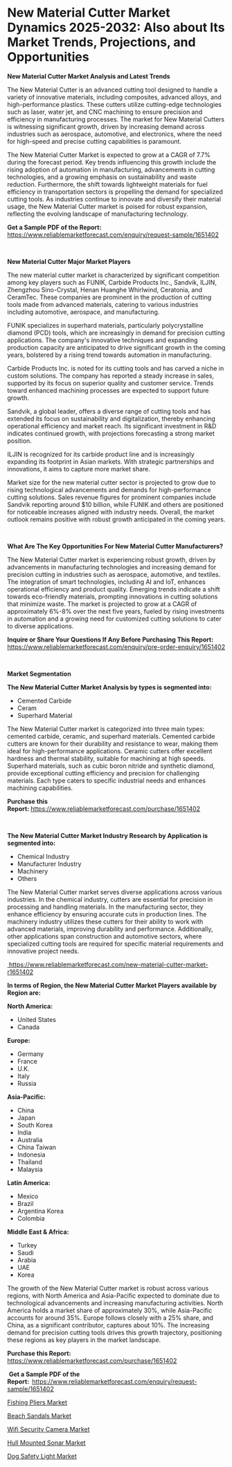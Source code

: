 <p><h1>New Material Cutter Market Dynamics 2025-2032: Also about Its Market Trends, Projections, and Opportunities</h1></p><p><strong>New Material Cutter Market Analysis and Latest Trends</strong></p>
<p><p>The New Material Cutter is an advanced cutting tool designed to handle a variety of innovative materials, including composites, advanced alloys, and high-performance plastics. These cutters utilize cutting-edge technologies such as laser, water jet, and CNC machining to ensure precision and efficiency in manufacturing processes. The market for New Material Cutters is witnessing significant growth, driven by increasing demand across industries such as aerospace, automotive, and electronics, where the need for high-speed and precise cutting capabilities is paramount.</p><p>The New Material Cutter Market is expected to grow at a CAGR of 7.7% during the forecast period. Key trends influencing this growth include the rising adoption of automation in manufacturing, advancements in cutting technologies, and a growing emphasis on sustainability and waste reduction. Furthermore, the shift towards lightweight materials for fuel efficiency in transportation sectors is propelling the demand for specialized cutting tools. As industries continue to innovate and diversify their material usage, the New Material Cutter market is poised for robust expansion, reflecting the evolving landscape of manufacturing technology.</p></p>
<p><strong>Get a Sample PDF of the Report:&nbsp;</strong> <a href="https://www.reliablemarketforecast.com/enquiry/request-sample/1651402?utm_campaign=2886&utm_medium=2&utm_source=Github&utm_content=ia&utm_term=23032025&utm_id=new-material-cutter">https://www.reliablemarketforecast.com/enquiry/request-sample/1651402</a></p>
<p>&nbsp;</p>
<p><strong>New Material Cutter Major Market Players</strong></p>
<p><p>The new material cutter market is characterized by significant competition among key players such as FUNIK, Carbide Products Inc., Sandvik, ILJIN, Zhengzhou Sino-Crystal, Henan Huanghe Whirlwind, Ceratonia, and CeramTec. These companies are prominent in the production of cutting tools made from advanced materials, catering to various industries including automotive, aerospace, and manufacturing.</p><p>FUNIK specializes in superhard materials, particularly polycrystalline diamond (PCD) tools, which are increasingly in demand for precision cutting applications. The company's innovative techniques and expanding production capacity are anticipated to drive significant growth in the coming years, bolstered by a rising trend towards automation in manufacturing.</p><p>Carbide Products Inc. is noted for its cutting tools and has carved a niche in custom solutions. The company has reported a steady increase in sales, supported by its focus on superior quality and customer service. Trends toward enhanced machining processes are expected to support future growth.</p><p>Sandvik, a global leader, offers a diverse range of cutting tools and has extended its focus on sustainability and digitalization, thereby enhancing operational efficiency and market reach. Its significant investment in R&D indicates continued growth, with projections forecasting a strong market position.</p><p>ILJIN is recognized for its carbide product line and is increasingly expanding its footprint in Asian markets. With strategic partnerships and innovations, it aims to capture more market share.</p><p>Market size for the new material cutter sector is projected to grow due to rising technological advancements and demands for high-performance cutting solutions. Sales revenue figures for prominent companies include Sandvik reporting around $10 billion, while FUNIK and others are positioned for noticeable increases aligned with industry needs. Overall, the market outlook remains positive with robust growth anticipated in the coming years.</p></p>
<p>&nbsp;</p>
<p><strong>What Are The Key Opportunities For New Material Cutter Manufacturers?</strong></p>
<p><p>The New Material Cutter market is experiencing robust growth, driven by advancements in manufacturing technologies and increasing demand for precision cutting in industries such as aerospace, automotive, and textiles. The integration of smart technologies, including AI and IoT, enhances operational efficiency and product quality. Emerging trends indicate a shift towards eco-friendly materials, prompting innovations in cutting solutions that minimize waste. The market is projected to grow at a CAGR of approximately 6%-8% over the next five years, fueled by rising investments in automation and a growing need for customized cutting solutions to cater to diverse applications.</p></p>
<p><strong>Inquire or Share Your Questions If Any Before Purchasing This Report:</strong> <a href="https://www.reliablemarketforecast.com/enquiry/pre-order-enquiry/1651402?utm_campaign=2886&utm_medium=2&utm_source=Github&utm_content=ia&utm_term=23032025&utm_id=new-material-cutter">https://www.reliablemarketforecast.com/enquiry/pre-order-enquiry/1651402</a></p>
<p>&nbsp;</p>
<p><strong>Market Segmentation</strong></p>
<p><strong>The New Material Cutter Market Analysis by types is segmented into:</strong></p>
<p><ul><li>Cemented Carbide</li><li>Ceram</li><li>Superhard Material</li></ul></p>
<p><p>The New Material Cutter market is categorized into three main types: cemented carbide, ceramic, and superhard materials. Cemented carbide cutters are known for their durability and resistance to wear, making them ideal for high-performance applications. Ceramic cutters offer excellent hardness and thermal stability, suitable for machining at high speeds. Superhard materials, such as cubic boron nitride and synthetic diamond, provide exceptional cutting efficiency and precision for challenging materials. Each type caters to specific industrial needs and enhances machining capabilities.</p></p>
<p><strong>Purchase this Report:&nbsp;</strong><a href="https://www.reliablemarketforecast.com/purchase/1651402?utm_campaign=2886&utm_medium=2&utm_source=Github&utm_content=ia&utm_term=23032025&utm_id=new-material-cutter">https://www.reliablemarketforecast.com/purchase/1651402</a></p>
<p>&nbsp;</p>
<p><strong>The New Material Cutter Market Industry Research by Application is segmented into:</strong></p>
<p><ul><li>Chemical Industry</li><li>Manufacturer Industry</li><li>Machinery</li><li>Others</li></ul></p>
<p><p>The New Material Cutter market serves diverse applications across various industries. In the chemical industry, cutters are essential for precision in processing and handling materials. In the manufacturing sector, they enhance efficiency by ensuring accurate cuts in production lines. The machinery industry utilizes these cutters for their ability to work with advanced materials, improving durability and performance. Additionally, other applications span construction and automotive sectors, where specialized cutting tools are required for specific material requirements and innovative project needs.</p></p>
<p><a href="https://www.reliablemarketforecast.com/new-material-cutter-market-r1651402?utm_campaign=2886&utm_medium=2&utm_source=Github&utm_content=ia&utm_term=23032025&utm_id=new-material-cutter">&nbsp;https://www.reliablemarketforecast.com/new-material-cutter-market-r1651402</a></p>
<p><strong>In terms of Region, the New Material Cutter Market Players available by Region are:</strong></p>
<p>
    <p> <strong> North America: </strong>
        <ul>
            <li>United States</li>
            <li>Canada</li>
        </ul>
        </p> 
    <p> <strong> Europe: </strong>
        <ul>
            <li>Germany</li>
            <li>France</li>
            <li>U.K.</li>
            <li>Italy</li>
            <li>Russia</li>
        </ul>
        </p> 
    <p> <strong> Asia-Pacific: </strong>
        <ul>
            <li>China</li>
            <li>Japan</li>
            <li>South Korea</li>
            <li>India</li>
            <li>Australia</li>
            <li>China Taiwan</li>
            <li>Indonesia</li>
            <li>Thailand</li>
            <li>Malaysia</li>
        </ul>
        </p> 
    <p> <strong> Latin America: </strong>
        <ul>
            <li>Mexico</li>
            <li>Brazil</li>
            <li>Argentina Korea</li>
            <li>Colombia</li>
        </ul>
        </p> 
    <p> <strong> Middle East & Africa: </strong>
        <ul>
            <li>Turkey</li>
            <li>Saudi</li>
            <li>Arabia</li>
            <li>UAE</li>
            <li>Korea</li>
        </ul>
    </p>
    </p>
<p><p>The growth of the New Material Cutter market is robust across various regions, with North America and Asia-Pacific expected to dominate due to technological advancements and increasing manufacturing activities. North America holds a market share of approximately 30%, while Asia-Pacific accounts for around 35%. Europe follows closely with a 25% share, and China, as a significant contributor, captures about 10%. The increasing demand for precision cutting tools drives this growth trajectory, positioning these regions as key players in the market landscape.</p></p>
<p><strong>Purchase this Report: </strong><a href="https://www.reliablemarketforecast.com/purchase/1651402?utm_campaign=2886&utm_medium=2&utm_source=Github&utm_content=ia&utm_term=23032025&utm_id=new-material-cutter">https://www.reliablemarketforecast.com/purchase/1651402</a></p>
<p>&nbsp;<strong>Get a Sample PDF of the Report:&nbsp;&nbsp;</strong><a href="https://www.reliablemarketforecast.com/enquiry/request-sample/1651402?utm_campaign=2886&utm_medium=2&utm_source=Github&utm_content=ia&utm_term=23032025&utm_id=new-material-cutter">https://www.reliablemarketforecast.com/enquiry/request-sample/1651402</a></p>
<p><strong></strong></p>
<p><p><a href="https://www.linkedin.com/pulse/comprehensive-fishing-pliers-market-report-2025-2032-size-afmhf?utm_campaign=2886&utm_medium=2&utm_source=Github&utm_content=ia&utm_term=23032025&utm_id=new-material-cutter">Fishing Pliers Market</a></p><p><a href="https://www.linkedin.com/pulse/beach-sandals-market-analysis-industry-share-trends-revenue-rjm8e?utm_campaign=2886&utm_medium=2&utm_source=Github&utm_content=ia&utm_term=23032025&utm_id=new-material-cutter">Beach Sandals Market</a></p><p><a href="https://www.linkedin.com/pulse/wifi-security-camera-market-outlook-growth-trends-85-cagr-from-mivgf?utm_campaign=2886&utm_medium=2&utm_source=Github&utm_content=ia&utm_term=23032025&utm_id=new-material-cutter">Wifi Security Camera Market</a></p><p><a href="https://www.linkedin.com/pulse/hull-mounted-sonar-market-size-growing-116-growth-rate-from-a0b0e?utm_campaign=2886&utm_medium=2&utm_source=Github&utm_content=ia&utm_term=23032025&utm_id=new-material-cutter">Hull Mounted Sonar Market</a></p><p><a href="https://www.linkedin.com/pulse/projected-cagr-141-dog-safety-light-market-analysis-report-assists-qjg0f?utm_campaign=2886&utm_medium=2&utm_source=Github&utm_content=ia&utm_term=23032025&utm_id=new-material-cutter">Dog Safety Light Market</a></p></p>